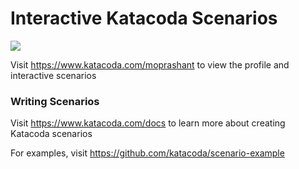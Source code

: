 # Interactive Katacoda Scenarios

[![](http://shields.katacoda.com/katacoda/moprashant/count.svg)](https://www.katacoda.com/moprashant "Get your profile on Katacoda.com")

Visit https://www.katacoda.com/moprashant to view the profile and interactive scenarios

### Writing Scenarios
Visit https://www.katacoda.com/docs to learn more about creating Katacoda scenarios

For examples, visit https://github.com/katacoda/scenario-example
